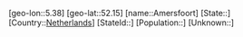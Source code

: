 ﻿---
location: [52.15,5.38]
type: City
tags:
- geo/City


SpocWebEntityId: 28798
isDeleted: false
confidential: public

---
[geo-lon::5.38]
[geo-lat::52.15]
[name::Amersfoort]
[State::]
[Country::[Netherlands](geo/Continent/Europe/Netherlands.md)]
[StateId::]
[Population::]
[Unknown::]

